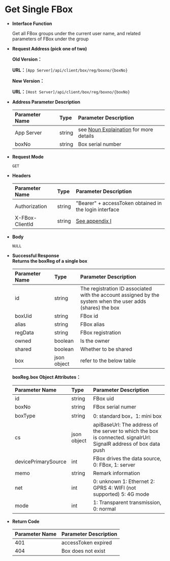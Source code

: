 # Get Single FBox

* **Interface Function**

   Get all FBox groups under the current user name, and related parameters of FBox under the group

* **Request Address \(pick one of two\)**

   **Old Version：**

   **URL：**`[App Server]/api/client/box/reg/boxno/{boxNo}`

   **New Version：**

   **URL：**`[Host Server]/api/client/box/reg/boxno/{boxNo}`

* **Address Parameter Description**

  | Parameter Name | Type | Parameter Description |
  | :--- | :--- | :--- |
  | App Server | string | see [Noun Explaination](https://app.gitbook.com/@upsilonauto/s/sdk-interface-and-http-interface/~/drafts/-Mj8wlgyy_R51z8IfQDt/http-document-1/login-interface/noun-explain-or-fbox-document) for more details |
  | boxNo | string | Box serial number |

* **Request Mode**

   `GET`

* **Headers**

  | Parameter Name | Type | Parameter Description |
  | :--- | :--- | :--- |
  | Authorization | string | "Bearer" + accessToken obtained in the login interface |
  | X-FBox-ClientId | string | [See appendix I](https://app.gitbook.com/@upsilonauto/s/sdk-interface-and-http-interface/~/drafts/-Mj96b3PNyYjsgMj5D8Y/http-document-1/appendix/untitled) |

* **Body**

   `NULL`

* **Successful Response**  
   **Returns the boxReg of a single box**

  | Parameter Name |  | Type | Parameter Description |
  | :--- | :--- | :--- | :--- |
  | id |  | string | The registration ID associated with the account assigned by the system when the user adds \(shares\) the box |
  | boxUid |  | string | FBox id |
  | alias |  | string | FBox alias |
  | regData |  | string | FBox registration |
  | owned |  | boolean | Is the owner |
  | shared |  | boolean | Whether to be shared |
  | box |  | json object | refer to the below table |

   **boxReg.box Object Attributes：**

  | Parameter Name | Type | Parameter Description |
  | :--- | :--- | :--- |
  | id | string | FBox uid |
  | boxNo | string | FBox serial numer |
  | boxType | string | 0: standard box，1: mini box |
  | cs | json object | apiBaseUrl: The address of the server to which the box is connected. signalrUrl: SignalR address of box data push |
  | devicePrimarySource | int | FBox drives the data source, 0: FBox, 1: server |
  | memo | string | Remark information |
  | net | int | 0: unknown 1: Ethernet 2: GPRS 4: WIFI \(not supported\) 5: 4G mode |
  | mode | int | 1: Transparent transmission, 0: normal |

* **Return Code**

  | Parameter Name | Parameter Description |
  | :--- | :--- |
  | 401 | accessToken expired |
  | 404 | Box does not exist |

